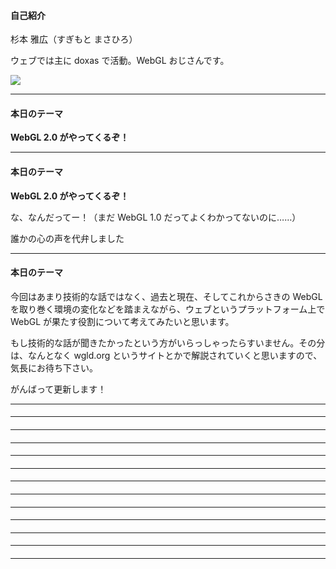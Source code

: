 
#### 自己紹介

杉本 雅広（すぎもと まさひろ）

ウェブでは主に doxas で活動。WebGL おじさんです。

![](sample.png)

---

#### 本日のテーマ

**WebGL 2.0 がやってくるぞ！**

---

#### 本日のテーマ

**WebGL 2.0 がやってくるぞ！**

な、なんだってー！（まだ WebGL 1.0 だってよくわかってないのに……）

<span class="capt">誰かの心の声を代弁しました</span>

---

#### 本日のテーマ

今回はあまり技術的な話ではなく、過去と現在、そしてこれからさきの WebGL を取り巻く環境の変化などを踏まえながら、ウェブというプラットフォーム上で WebGL が果たす役割について考えてみたいと思います。

もし技術的な話が聞きたかったという方がいらっしゃったらすいません。その分は、なんとなく wgld.org というサイトとかで解説されていくと思いますので、気長にお待ち下さい。

<span class="capt">がんばって更新します！</span>

---

#### 

---

#### 

---

#### 

---

#### 

---

#### 

---

#### 

---

#### 

---

#### 

---

#### 

---

#### 

---

#### 

---

#### 

---

